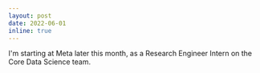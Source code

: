```yaml
---
layout: post
date: 2022-06-01
inline: true
---
```


I'm starting at Meta later this month, as a Research Engineer Intern on the Core Data Science team. 